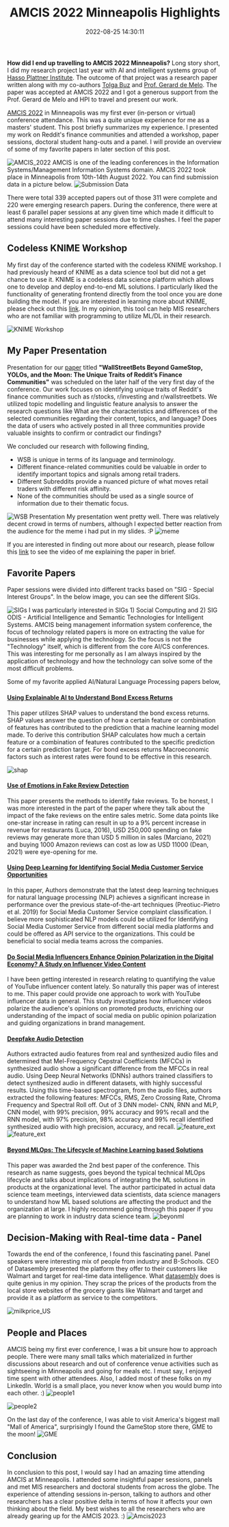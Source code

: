 ﻿---
layout: post
title:  "AMCIS 2022 Minneapolis Highlights"
date:   2022-08-25 14:30:11
categories: general
---
**How did I end up travelling to AMCIS 2022 Minneapolis?**
Long story short, I did my research project last year with AI and intelligent systems group of [Hasso Plattner Institute](https://hpi.de/). The outcome of that project was a research paper written along with my co-authors [Tolga Buz](https://www.linkedin.com/in/tolga-buz/) and [Prof. Gerard de Melo](http://gerard.demelo.org).
The paper was accepted at AMCIS 2022 and I got a generous support from the Prof. Gerard de Melo and HPI to travel and present our work.

[AMCIS 2022](https://amcis2022.aisconferences.org/) in Minneapolis was my first ever (in-person or virtual) conference attendance. This was a quite unique experience for me as a masters' student. This post briefly summarizes my experience. I presented my work on Reddit's finance communities and attended a workshop, paper sessions, doctoral student hang-outs and a panel. I will provide an overview of some of my favorite papers in later section of this post.

![AMCIS_2022](../images/amcis/amcis_logo.jpg)
AMCIS is one of the leading conferences in the Information Systems/Management Information Systems domain. AMCIS 2022 took place in Minneapolis from 10th-14th August 2022. You can find submission data in a picture below. 
![Submission Data](../images/amcis/sub_data.jpg)

There were total 339 accepted papers out of those 311 were complete and 220 were emerging research papers. During the conference, there were at least 6 parallel paper sessions at any given time which made it difficult to attend many interesting paper sessions due to time clashes. I feel the paper sessions could have been scheduled more effectively.

## Codeless KNIME Workshop ##
My first day of the conference started with the codeless KNIME workshop. I had previously heard of KNIME as a data science tool but did not a get chance to use it. KNIME is a codeless data science platform which allows one to develop and deploy end-to-end ML solutions. I particularly liked the functionality of generating frontend directly from the tool once you are done building the model. If you are interested in learning more about KNIME, please check out this [link](https://www.knime.com/knime-analytics-platform).  In my opinion, this tool can help MIS researchers who are not familiar with programming to utilize ML/DL in their research.

![KNIME Workshop](../images/amcis/knime_logo.png)
## My Paper Presentation  ##

Presentation for our [paper](http://gerard.demelo.org/papers/wallstreetbets-social.pdf)  titled **"WallStreetBets Beyond GameStop, YOLOs, and the Moon: The Unique Traits of Reddit’s Finance Communities"** was scheduled on the later half of the very first day of the conference. 
Our work focuses on identifying unique traits of Reddit's finance communities such as r/stocks, r/investing and r/wallstreetbets. We utilized topic modelling and linguistic feature analysis to answer the research questions like What are the characteristics and differences of the selected communities regarding their content, topics, and language? Does the data of users who actively posted in all three communities provide valuable insights to confirm or contradict our findings?

We concluded our research with following finding,
* WSB is unique in terms of its language and terminology.
* Different finance-related communities could be valuable in order to identify important topics and signals among retail traders.
* Different Subreddits provide a nuanced picture of what moves retail traders with different risk affinity.
* None of the communities should be used as a single source of information due to their thematic focus.

![WSB Presentation](../images/amcis/wsb.jpg)
My presentation went pretty well. There was relatively decent crowd in terms of numbers, although I expected better reaction from the audience for the meme i had put in my slides. :P
![meme](../images/amcis/gme_meme.jpg)

If you are interested in finding out more about our research, please follow this [link](https://aisel.aisnet.org/amcis2022/sig_sc/sig_sc/8/) to see the video of me explaining the paper in brief.
## Favorite Papers ##
Paper sessions were divided into different tracks based on "SIG - Special Interest Groups". In the below image, you can see the different SIGs.

![SIGs](../images/amcis/sig.png)
I was particularly interested in SIGs 1) Social Computing and 2) SIG ODIS - Artificial Intelligence and Semantic Technologies for Intelligent Systems. 
AMCIS being management information system conference, the focus of technology related papers is more on extracting the value for businesses while applying the technology. So the focus is not the "Technology" itself, which is different from the core AI/CS conferences. This was interesting for me personally as I am always inspired by the application of technology and how the technology can solve some of the most difficult problems.

Some of my favorite applied AI/Natural Language Processing papers below,

#### [Using Explainable AI to Understand Bond Excess Returns](https://aisel.aisnet.org/amcis2022/sig_odis/sig_odis/5/) ####
This paper utilizes SHAP values to understand the bond excess returns. SHAP values answer the question of how a certain feature or combination of features has contributed to the prediction that a machine learning model made. To derive this contribution SHAP calculates how much a certain feature or a combination of features contributed to the specific prediction for a certain prediction target. For bond excess returns Macroeconomic factors such as interest rates were found to be effective in this research.

![shap](../images/amcis/bond_excess.png)
 
#### [Use of Emotions in Fake Review Detection](https://aisel.aisnet.org/amcis2022/sig_odis/sig_odis/2) ####
This paper presents the methods to identify fake reviews. To be honest, I was more interested in the part of the paper where they talk about the impact of the fake reviews on the entire sales metric. Some data points like one-star increase in rating can result in up to a 9% percent increase in revenue for restaurants (Luca, 2016), USD 250,000 spending on fake reviews may generate more than USD 5 million in sales (Marciano, 2021) and buying 1000 Amazon reviews can cost as low as USD 11000 (Dean, 2021) were eye-opening for me.


#### [Using Deep Learning for Identifying Social Media Customer Service Opportunities](https://aisel.aisnet.org/amcis2022/sig_sc/sig_sc/2) ####
In this paper, Authors demonstrate that the latest deep learning techniques for natural language processing (NLP) achieves a significant increase in performance over the previous state-of-the-art techniques (Preotiuc-Pietro et al. 2019) for Social Media Customer Service complaint classification. I believe more sophisticated NLP models could be utilized for Identifying Social Media Customer Service from different social media platforms and could be offered as API service to the organizations. This could be beneficial to social media teams across the companies.

#### [Do Social Media Influencers Enhance Opinion Polarization in the Digital Economy? A Study on Influencer Video Content](https://aisel.aisnet.org/amcis2022/sig_sc/sig_sc/6) ####
I have been getting interested in research relating to quantifying the value of YouTube influencer content lately. So naturally this paper was of interest to me. This paper could provide one approach to work with YouTube influencer data in general. This study investigates how influencer videos polarize the audience's opinions on promoted products, enriching our understanding of the impact of social media on public opinion polarization and guiding organizations in brand management.

#### [Deepfake Audio Detection](https://aisel.aisnet.org/amcis2022/sig_sec/sig_sec/23/) ####
Authors extracted audio features from real and synthesized audio files and determined that Mel-Frequency Cepstral Coefficients (MFCCs) in synthesized audio show a significant difference from the MFCCs in real audio. Using Deep Neural Networks (DNNs) authors trained classifiers to detect synthesized audio in different datasets, with highly successful results.
Using this time-based spectrogram, from the audio files, authors extracted the following features: MFCCs, RMS, Zero Crossing Rate, Chroma Frequency and Spectral Roll off. Out of 3 DNN model- CNN, RNN and MLP, CNN model, with 99% precision, 99% accuracy and 99% recall and the RNN model, with 97% precision, 98% accuracy and 99% recall identified synthesized audio with high precision, accuracy, and recall.
![feature_ext](../images/amcis/deepfake1.png)
![feature_ext](../images/amcis/deepfake2.png)
#### [Beyond MLOps: The Lifecycle of Machine Learning based Solutions](https://aisel.aisnet.org/amcis2022/sig_adit/sig_adit/9/) ####
This paper was awarded the 2nd best paper of the conference. This research as name suggests, goes beyond the typical technical MLOps lifecycle and talks about implications of integrating the ML solutions in products at the organizational level. The author participated in actual data science team meetings, interviewed data scientists, data science managers to understand how ML based solutions are affecting the product and the organization at large. I highly recommend going through this paper if you are planning to work in industry data science team. 
![beyonml](../images/amcis/mlops.png)

## Decision-Making with Real-time data - Panel ##

Towards the end of the conference, I found this fascinating panel. Panel speakers were interesting mix of people from industry and B-Schools. CEO of Datasembly presented the platform they offer to their customers like Walmart and target for real-time data intelligence. What [datasembly](https://datasembly.com/) does is quite genius in my opinion. They scrap the prices of the products from the local store websites of the grocery giants like Walmart and target and provide it as a platform as service to the competitors. 

![milkprice_US](../images/amcis/panel1.jpg)


## People and Places ##
AMCIS being my first ever conference, I was a bit unsure how to approach people. There were many small talks which materialized in further discussions about research and out of conference venue activities such as sightseeing in Minneapolis and going for meals etc. I must say, I enjoyed time spent with other attendees. Also, I added most of these folks on my LinkedIn. World is a small place, you never know when you would bump into each other. :)
![people1](../images/amcis/people1.jpg)

![people2](../images/amcis/people2.jpg)

On the last day of the conference, I was able to visit America's biggest mall "Mall of America", surprisingly I found the GameStop store there, GME to the moon!
![GME](../images/amcis/GME.jpg)

## Conclusion ##
In conclusion to this post, I would say I had an amazing time attending AMCIS at Minneapolis. I attended some insightful paper sessions, panels and met MIS researchers and doctoral students from across the globe. The experience of attending sessions in-person, talking to authors and other researchers has a clear positive delta in terms of how it affects your own thinking about the field.
My best wishes to all the researchers who are already gearing up for the AMCIS 2023. :)
![Amcis2023](../images/amcis/amcis_2023.jpg)